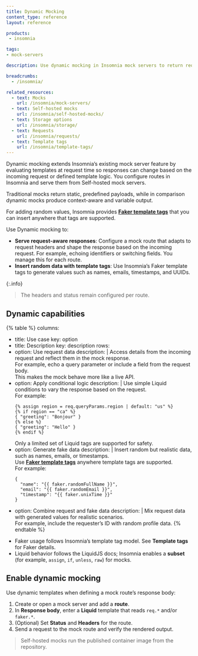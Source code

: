 ```yaml
---
title: Dynamic Mocking
content_type: reference
layout: reference

products:
 - insomnia

tags:
- mock-servers

description: Use dynamic mocking in Insomnia mock servers to return request-aware responses and realistic fake data in self-hosted mocks.

breadcrumbs:
  - /insomnia/

related_resources:
  - text: Mocks
    url: /insomnia/mock-servers/
  - text: Self-hosted mocks
    url: /insomnia/self-hosted-mocks/
  - text: Storage options
    url: /insomnia/storage/
  - text: Requests
    url: /insomnia/requests/
  - text: Template tags
    url: /insomnia/template-tags/     
---
```


Dynamic mocking extends Insomnia’s existing mock server feature by evaluating templates at request time so responses can change based on the incoming request or defined template logic. You configure routes in Insomnia and serve them from Self-hosted mock servers.

Traditional mocks return static, predefined payloads, while in comparison dynamic mocks produce context-aware and variable output.

For adding random values, Insomnia provides [**Faker template tags**](/insomnia/template-tags/) that you can insert anywhere that tags are supported.

Use Dynamic mocking to:
- **Serve request-aware responses**: Configure a mock route that adapts to request headers and shape the response based on the incoming request. For example, echoing identifiers or switching fields. You manage this for each route.
- **Insert random data with template tags**: Use Insomnia’s Faker template tags to generate values such as names, emails, timestamps, and UUIDs.

{:.info}
> The headers and status remain configured per route.

## Dynamic capabilities

<!-- vale off -->
{% table %}
columns:
  - title: Use case
    key: option
  - title: Description
    key: description
rows:
  - option: Use request data
    description: |
      Access details from the incoming request and reflect them in the mock response.  
      For example, echo a query parameter or include a field from the request body.  
      This makes the mock behave more like a live API.
  - option: Apply conditional logic
    description: |
      Use simple Liquid conditions to vary the response based on the request.  
      For example:
      ```liquid
      {% assign region = req.queryParams.region | default: "us" %}
      {% if region == "ca" %}
      { "greeting": "Bonjour" }
      {% else %}
      { "greeting": "Hello" }
      {% endif %}
      ```
      Only a limited set of Liquid tags are supported for safety.
  - option: Generate fake data
    description: |
      Insert random but realistic data, such as names, emails, or timestamps.  
      Use [**Faker template tags**](/insomnia/template-tags/) anywhere template tags are supported.  
      For example:
      ```liquid
      {
        "name": "{{ faker.randomFullName }}",
        "email": "{{ faker.randomEmail }}",
        "timestamp": "{{ faker.unixTime }}"
      }
      ```
  - option: Combine request and fake data
    description: |
      Mix request data with generated values for realistic scenarios.  
      For example, include the requester’s ID with random profile data.
{% endtable %}
<!-- vale on -->

- Faker usage follows Insomnia’s template tag model. See **Template tags** for Faker details.
- Liquid behavior follows the LiquidJS docs; Insomnia enables a **subset** (for example, `assign`, `if`, `unless`, `raw`) for mocks.

## Enable dynamic mocking

Use dynamic templates when defining a mock route’s response body:

1. Create or open a mock server and add a **route**.
1. In **Response body**, enter a **Liquid** template that reads `req.*` and/or `faker.*`.
1. (Optional) Set **Status** and **Headers** for the route.
1. Send a request to the mock route and verify the rendered output.

> Self-hosted mocks run the published container image from the repository.
